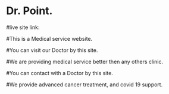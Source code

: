 # Dr. Point.

#live site link:

#This is a Medical service website.

#You can visit our Doctor by this site.

#We are providing medical service better then any others clinic.

#You can contact with a Doctor by this site.

#We provide advanced cancer treatment, and covid 19 support.